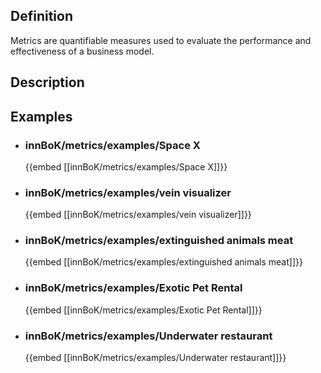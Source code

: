 
## Definition
Metrics are quantifiable measures used to evaluate the performance and effectiveness of a business model.
## Description
## Examples
- ### innBoK/metrics/examples/Space X
	{{embed [[innBoK/metrics/examples/Space X]]}}
- ### innBoK/metrics/examples/vein visualizer
	{{embed [[innBoK/metrics/examples/vein visualizer]]}}
- ### innBoK/metrics/examples/extinguished animals meat
	{{embed [[innBoK/metrics/examples/extinguished animals meat]]}}
- ### innBoK/metrics/examples/Exotic Pet Rental
	{{embed [[innBoK/metrics/examples/Exotic Pet Rental]]}}
- ### innBoK/metrics/examples/Underwater restaurant
	{{embed [[innBoK/metrics/examples/Underwater restaurant]]}}












